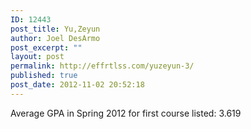 ```yaml
---
ID: 12443
post_title: Yu,Zeyun
author: Joel DesArmo
post_excerpt: ""
layout: post
permalink: http://effrtlss.com/yuzeyun-3/
published: true
post_date: 2012-11-02 20:52:18
---
```

<p>Average GPA in Spring 2012 for first course listed: 3.619</p>
